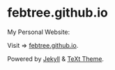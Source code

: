 # febtree.github.io

My Personal Website:

Visit => [febtree.github.io](https://febtree.github.io).

Powered by [Jekyll](http://jekyllrb.com/) & [TeXt Theme](https://github.com/kitian616/jekyll-TeXt-theme).
